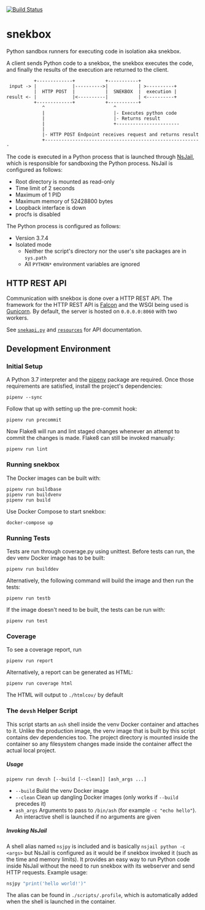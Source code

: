 [![Build Status](https://dev.azure.com/python-discord/Python%20Discord/_apis/build/status/Snekbox?branchName=master)](https://dev.azure.com/python-discord/Python%20Discord/_build/latest?definitionId=13&branchName=master)

# snekbox

Python sandbox runners for executing code in isolation aka snekbox.

A client sends Python code to a snekbox, the snekbox executes the code, and finally the results of the execution are returned to the client.

```
          +-------------+           +-----------+
 input -> |             |---------->|           | >----------+
          |  HTTP POST  |           |  SNEKBOX  |  execution |
result <- |             |<----------|           | <----------+
          +-------------+           +-----------+
             ^                         ^
             |                         |- Executes python code
             |                         |- Returns result
             |                         +-----------------------
             |
             |- HTTP POST Endpoint receives request and returns result
             +---------------------------------------------------------

```

The code is executed in a Python process that is launched through [NsJail](https://github.com/google/nsjail), which is responsible for sandboxing the Python process. NsJail is configured as follows:

* Root directory is mounted as read-only
* Time limit of 2 seconds
* Maximum of 1 PID
* Maximum memory of 52428800 bytes
* Loopback interface is down
* procfs is disabled

The Python process is configured as follows:

* Version 3.7.4
* Isolated mode
  * Neither the script's directory nor the user's site packages are in `sys.path`
  * All `PYTHON*` environment variables are ignored


## HTTP REST API

Communication with snekbox is done over a HTTP REST API. The framework for the HTTP REST API is [Falcon](https://falconframework.org/) and the WSGI being used is [Gunicorn](https://gunicorn.org/). By default, the server is hosted on `0.0.0.0:8060` with two workers.

See [`snekapi.py`](snekbox/api/snekapi.py) and [`resources`](snekbox/api/resources) for API documentation.

## Development Environment

### Initial Setup

A Python 3.7 interpreter and the [pipenv](https://docs.pipenv.org/en/latest/) package are required. Once those requirements are satisfied, install the project's dependencies:

```
pipenv --sync
```

Follow that up with setting up the pre-commit hook:

```
pipenv run precommit
```

Now Flake8 will run and lint staged changes whenever an attempt to commit the changes is made. Flake8 can still be invoked manually:

```
pipenv run lint
```

### Running snekbox

The Docker images can be built with:

```
pipenv run buildbase
pipenv run buildvenv
pipenv run build
```

Use Docker Compose to start snekbox:

```
docker-compose up
```

### Running Tests

Tests are run through coverage.py using unittest. Before tests can run, the dev venv Docker image has to be built:

```
pipenv run builddev
```

Alternatively, the following command will build the image and then run the tests:

```
pipenv run testb
```

If the image doesn't need to be built, the tests can be run with:

```
pipenv run test
```

### Coverage

To see a coverage report, run

```
pipenv run report
```

Alternatively, a report can be generated as HTML:

```
pipenv run coverage html
```

The HTML will output to `./htmlcov/` by default


### The `devsh` Helper Script

This script starts an `ash` shell inside the venv Docker container and attaches to it. Unlike the production image, the venv image that is built by this script contains dev dependencies too. The project directory is mounted inside the container so any filesystem changes made inside the container affect the actual local project.

##### Usage

```
pipenv run devsh [--build [--clean]] [ash_args ...]
```

* `--build` Build the venv Docker image
* `--clean` Clean up dangling Docker images (only works if `--build` precedes it)
* `ash_args` Arguments to pass to `/bin/ash` (for example `-c "echo hello"`). An interactive shell is launched if no arguments are given

##### Invoking NsJail

A shell alias named `nsjpy` is included and is basically `nsjail python -c <args>` but NsJail is configured as it would be if snekbox invoked it (such as the time and memory limits). It provides an easy way to run Python code inside NsJail without the need to run snekbox with its webserver and send HTTP requests. Example usage:

```bash
nsjpy "print('hello world!')"
```

The alias can be found in `./scripts/.profile`, which is automatically added when the shell is launched in the container.
